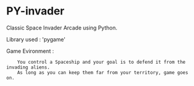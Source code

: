 # PY-invader

Classic Space Invader Arcade using Python.

Library used : 'pygame'

Game Evironment : 
        
        You control a Spaceship and your goal is to defend it from the invading aliens.
        As long as you can keep them far from your territory, game goes on.
    
